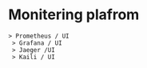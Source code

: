 # Monitering plafrom

    > Prometheus / UI 
     > Grafana / UI 
     > Jaeger /UI 
     > Kaili / UI 